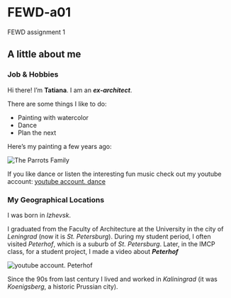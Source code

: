 # FEWD-a01
FEWD assignment 1

## A little about me
### Job & Hobbies

Hi there! I’m **Tatiana**. I am an _**ex-architect**_.

There are some things I like to do:
* Painting with watercolor
* Dance
* Plan the next

Here’s my painting a few years ago:

![The Parrots Family](https://tigerfild.000webhostapp.com/paintings/parrots1998.jpg)


If you like dance or listen the interesting fun music check out my youtube account:
                 [youtube account. dance](https://www.youtube.com/watch?v=N3EXqH797IM)

### My Geographical Locations

I was born in *Izhevsk*.

I graduated from the Faculty of Architecture at the University in the city of *Leningrad* (now it is *St. Petersburg*). During my student period, I often visited *Peterhof*, which is a suburb of *St. Petersburg*. Later, in the IMCP class, for a student project, I made a video about _**Peterhof**_

![youtube account. Peterhof](https://www.youtube.com/watch?v=qrdlL_GbTec)

Since the 90s from last century I lived and worked in *Kaliningrad* (it was *Koenigsberg*, a historic Prussian city).





